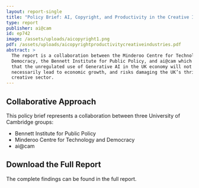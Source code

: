 ```yaml
---
layout: report-single
title: "Policy Brief: AI, Copyright, and Productivity in the Creative Industries"
type: report
publisher: ai@cam
id: ep742
image: /assets/uploads/aicopyright1.png
pdf: /assets/uploads/aicopyrightproductivitycreativeindustries.pdf
abstract: >
  The report is a collaboration between the Minderoo Centre for Technology and
  Democracy, the Bennett Institute for Public Policy, and ai@cam which argues
  that the unregulated use of Generative AI in the UK economy will not
  necessarily lead to economic growth, and risks damaging the UK’s thriving
  creative sector.
---
```

## Collaborative Approach

This policy brief represents a collaboration between three University of Cambridge groups:

* Bennett Institute for Public Policy
* Minderoo Centre for Technology and Democracy
* ai@cam

## Download the Full Report

The complete findings can be found in the full report.